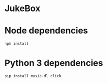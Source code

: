 # JukeBox

# Node dependencies

```bash
npm install
```

# Python 3 dependencies

```
pip install music-dl click
```
